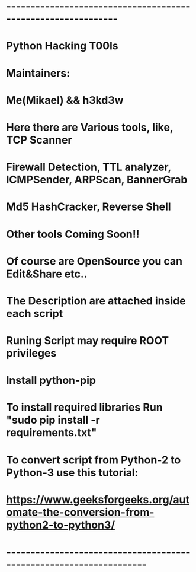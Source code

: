 # -------------------------------------------------------------
# Python Hacking T00ls 
#
# Maintainers:
# Me(Mikael) && h3kd3w
#
#
# Here there are Various tools, like, TCP Scanner
# Firewall Detection, TTL analyzer, ICMPSender, ARPScan, BannerGrab
# Md5 HashCracker, Reverse Shell
# 
# Other tools Coming Soon!!
# Of course are OpenSource you can Edit&Share etc..
#
# The Description are attached inside each script
# Runing Script may require ROOT privileges
#
# Install python-pip
# To install required libraries Run "sudo pip install -r requirements.txt"
#
# To convert script from Python-2 to Python-3 use this tutorial: 
# 
# https://www.geeksforgeeks.org/automate-the-conversion-from-python2-to-python3/
# -------------------------------------------------------------------
